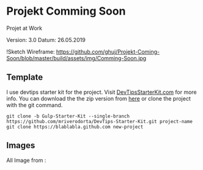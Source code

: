 # Projekt Comming Soon

Projet at Work 

Version: 3.0
Datum: 26.05.2019

!Sketch Wireframe: 
https://github.com/ghuj/Projekt-Coming-Soon/blob/master/build/assets/img/Comming-Soon.jpg


## Template
I use devtips starter kit for the project. 
Visit [DevTipsStarterKit.com](http://devtipsstarterkit.com) for more info.
You can download the the zip version from [here](#) or clone the project with the git command.
```
git clone -b Gulp-Starter-Kit --single-branch https://github.com/mriverodorta/DevTips-Starter-Kit.git project-name
git clone https://blablabla.github.com new-project
```
## Images
All Image from :

